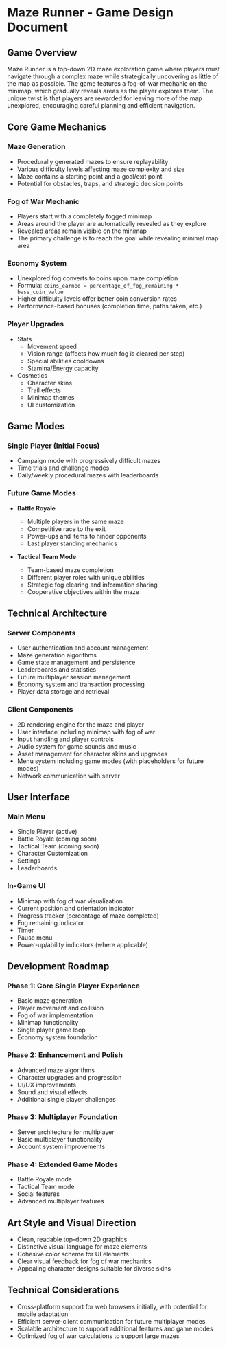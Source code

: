 # Maze Runner - Game Design Document

## Game Overview

Maze Runner is a top-down 2D maze exploration game where players must navigate through a complex maze while strategically uncovering as little of the map as possible. The game features a fog-of-war mechanic on the minimap, which gradually reveals areas as the player explores them. The unique twist is that players are rewarded for leaving more of the map unexplored, encouraging careful planning and efficient navigation.

## Core Game Mechanics

### Maze Generation

- Procedurally generated mazes to ensure replayability
- Various difficulty levels affecting maze complexity and size
- Maze contains a starting point and a goal/exit point
- Potential for obstacles, traps, and strategic decision points

### Fog of War Mechanic

- Players start with a completely fogged minimap
- Areas around the player are automatically revealed as they explore
- Revealed areas remain visible on the minimap
- The primary challenge is to reach the goal while revealing minimal map area

### Economy System

- Unexplored fog converts to coins upon maze completion
- Formula: `coins_earned = percentage_of_fog_remaining * base_coin_value`
- Higher difficulty levels offer better coin conversion rates
- Performance-based bonuses (completion time, paths taken, etc.)

### Player Upgrades

- Stats
  - Movement speed
  - Vision range (affects how much fog is cleared per step)
  - Special abilities cooldowns
  - Stamina/Energy capacity
- Cosmetics
  - Character skins
  - Trail effects
  - Minimap themes
  - UI customization

## Game Modes

### Single Player (Initial Focus)

- Campaign mode with progressively difficult mazes
- Time trials and challenge modes
- Daily/weekly procedural mazes with leaderboards

### Future Game Modes

- **Battle Royale**
  - Multiple players in the same maze
  - Competitive race to the exit
  - Power-ups and items to hinder opponents
  - Last player standing mechanics
  
- **Tactical Team Mode**
  - Team-based maze completion
  - Different player roles with unique abilities
  - Strategic fog clearing and information sharing
  - Cooperative objectives within the maze

## Technical Architecture

### Server Components

- User authentication and account management
- Maze generation algorithms
- Game state management and persistence
- Leaderboards and statistics
- Future multiplayer session management
- Economy system and transaction processing
- Player data storage and retrieval

### Client Components

- 2D rendering engine for the maze and player
- User interface including minimap with fog of war
- Input handling and player controls
- Audio system for game sounds and music
- Asset management for character skins and upgrades
- Menu system including game modes (with placeholders for future modes)
- Network communication with server

## User Interface

### Main Menu

- Single Player (active)
- Battle Royale (coming soon)
- Tactical Team (coming soon)
- Character Customization
- Settings
- Leaderboards

### In-Game UI

- Minimap with fog of war visualization
- Current position and orientation indicator
- Progress tracker (percentage of maze completed)
- Fog remaining indicator
- Timer
- Pause menu
- Power-up/ability indicators (where applicable)

## Development Roadmap

### Phase 1: Core Single Player Experience

- Basic maze generation
- Player movement and collision
- Fog of war implementation
- Minimap functionality
- Single player game loop
- Economy system foundation

### Phase 2: Enhancement and Polish

- Advanced maze algorithms
- Character upgrades and progression
- UI/UX improvements
- Sound and visual effects
- Additional single player challenges

### Phase 3: Multiplayer Foundation

- Server architecture for multiplayer
- Basic multiplayer functionality
- Account system improvements

### Phase 4: Extended Game Modes

- Battle Royale mode
- Tactical Team mode
- Social features
- Advanced multiplayer features

## Art Style and Visual Direction

- Clean, readable top-down 2D graphics
- Distinctive visual language for maze elements
- Cohesive color scheme for UI elements
- Clear visual feedback for fog of war mechanics
- Appealing character designs suitable for diverse skins

## Technical Considerations

- Cross-platform support for web browsers initially, with potential for mobile adaptation
- Efficient server-client communication for future multiplayer modes
- Scalable architecture to support additional features and game modes
- Optimized fog of war calculations to support large mazes
